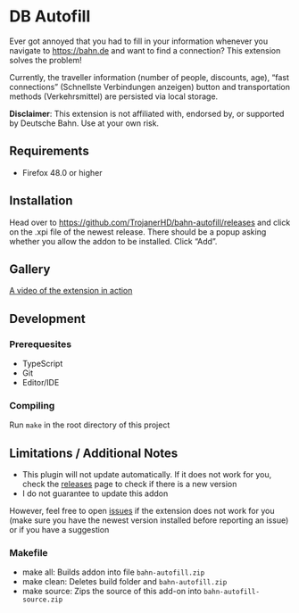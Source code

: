 # DB Autofill

Ever got annoyed that you had to fill in your information whenever you navigate to https://bahn.de and want to find a connection? This extension solves the problem!

Currently, the traveller information (number of people, discounts, age), “fast connections” (Schnellste Verbindungen anzeigen) button and transportation methods (Verkehrsmittel) are persisted via local storage.

**Disclaimer**: This extension is not affiliated with, endorsed by, or supported by Deutsche Bahn. Use at your own risk.

## Requirements

- Firefox 48.0 or higher

## Installation

Head over to https://github.com/TrojanerHD/bahn-autofill/releases and click on the .xpi file of the newest release. There should be a popup asking whether you allow the addon to be installed. Click “Add”.

## Gallery

[A video of the extension in action](https://github.com/TrojanerHD/bahn-autofill/assets/32276754/33d95f79-409a-4989-ba9d-97fa2314d22f)

## Development

### Prerequesites

- TypeScript
- Git
- Editor/IDE

### Compiling

Run `make` in the root directory of this project

## Limitations / Additional Notes

- This plugin will not update automatically. If it does not work for you, check the [releases](https://github.com/TrojanerHD/bahn-autofill/releases) page to check if there is a new version
- I do not guarantee to update this addon

However, feel free to open [issues](https://github.com/TrojanerHD/bahn-autofill/issues/new) if the extension does not work for you (make sure you have the newest version installed before reporting an issue) or if you have a suggestion

### Makefile
+ make all: Builds addon into file `bahn-autofill.zip`
+ make clean: Deletes build folder and `bahn-autofill.zip`
+ make source: Zips the source of this add-on into `bahn-autofill-source.zip`